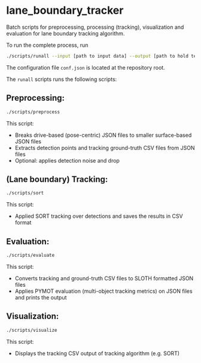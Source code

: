 # lane_boundary_tracker

Batch scripts for preprocessing, processing (tracking), visualization and evaluation for lane boundary tracking algorithm.

To run the complete process, run 

```bash
./scripts/runall --input [path to input data] --output [path to hold temporary files]
```

The configuration file `conf.json` is located at the repository root.

The `runall` scripts runs the following scripts:

## Preprocessing:

```bash
./scripts/preprocess
```

This script:
 - Breaks drive-based (pose-centric) JSON files to smaller surface-based JSON files
 - Extracts detection points and tracking ground-truth CSV files from JSON files
 - Optional: applies detection noise and drop

## (Lane boundary) Tracking:

```bash
./scripts/sort
```

This script:
 - Applied SORT tracking over detections and saves the results in CSV format

## Evaluation:

```bash
./scripts/evaluate
```

This script:
 - Converts tracking and ground-truth CSV files to SLOTH formatted JSON files
 - Applies PYMOT evaluation (multi-object tracking metrics) on JSON files and prints the output

## Visualization:

```bash
./scripts/visualize
```

This script:
 - Displays the tracking CSV output of tracking algorithm (e.g. SORT)
